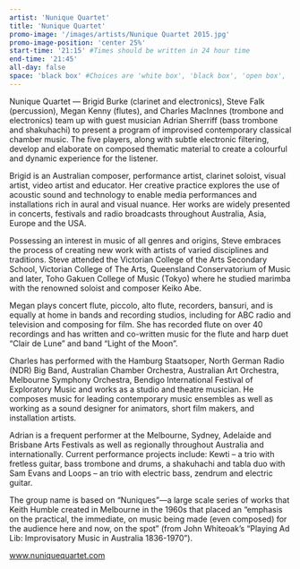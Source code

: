 ```yaml
---
artist: 'Nunique Quartet'
title: 'Nunique Quartet'
promo-image: '/images/artists/Nunique Quartet 2015.jpg'
promo-image-position: 'center 25%'
start-time: '21:15' #Times should be written in 24 hour time
end-time: '21:45'
all-day: false
space: 'black box' #Choices are 'white box', 'black box', 'open box', 'grounds'
---
```

<!-- Description -->
Nunique Quartet — Brigid Burke (clarinet and electronics), Steve Falk (percussion), Megan Kenny (flutes), and Charles MacInnes (trombone and electronics) team up with guest musician Adrian Sherriff (bass trombone and shakuhachi) to present a program of improvised contemporary classical chamber music. The five players, along with subtle electronic filtering, develop and elaborate on composed thematic material to create a colourful and dynamic experience for the listener.

<!-- Bio -->

Brigid is an Australian composer, performance artist, clarinet soloist, visual artist, video artist and educator. Her creative practice explores the use of acoustic sound and technology to enable media performances and installations rich in aural and visual nuance. Her works are widely presented in concerts, festivals and radio broadcasts throughout Australia, Asia, Europe and the USA.

Possessing an interest in music of all genres and origins, Steve embraces the process of creating new work with artists of varied disciplines and traditions. Steve attended the Victorian College of the Arts Secondary School, Victorian College of The Arts, Queensland Conservatorium of Music and later, Toho Gakuen College of Music (Tokyo) where he studied marimba with the renowned soloist and composer Keiko Abe.

Megan plays concert flute, piccolo, alto flute, recorders, bansuri, and is equally at home in bands and recording studios, including for ABC radio and television and composing for film. She has recorded flute on over 40 recordings and has written and co-written music for the flute and harp duet “Clair de Lune” and band “Light of the Moon”.

Charles has performed with the Hamburg Staatsoper, North German Radio (NDR) Big Band, Australian Chamber Orchestra, Australian Art Orchestra, Melbourne Symphony Orchestra, Bendigo International Festival of Exploratory Music and works as a studio and theatre musician. He composes music for leading contemporary music ensembles as well as working as a sound designer for animators, short film makers, and installation artists.

Adrian is a frequent performer at the Melbourne, Sydney, Adelaide and Brisbane Arts Festivals as well as regionally throughout Australia and internationally. Current performance projects include: Kewti – a trio with fretless guitar, bass trombone and drums, a shakuhachi and tabla duo with Sam Evans and Loops – an trio with electric bass, zendrum and electric guitar.

The group name is based on “Nuniques”—a large scale series of works that Keith Humble created in Melbourne in the 1960s that placed an “emphasis on the practical, the immediate, on music being made (even composed) for the audience here and now, on the spot” (from John Whiteoak’s “Playing Ad Lib: Improvisatory Music in Australia 1836-1970”).

www.nuniquequartet.com
